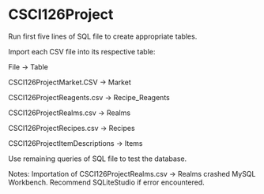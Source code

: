 # CSCI126Project

Run first five lines of SQL file to create appropriate tables.  



Import each CSV file into its respective table:

File -> Table

CSCI126ProjectMarket.CSV -> Market

CSCI126ProjectReagents.csv -> Recipe_Reagents

CSCI126ProjectRealms.csv -> Realms

CSCI126ProjectRecipes.csv -> Recipes

CSCI126ProjectItemDescriptions -> Items



Use remaining queries of SQL file to test the database.

Notes:
Importation of CSCI126ProjectRealms.csv -> Realms crashed MySQL Workbench.  Recommend SQLiteStudio if error encountered.
